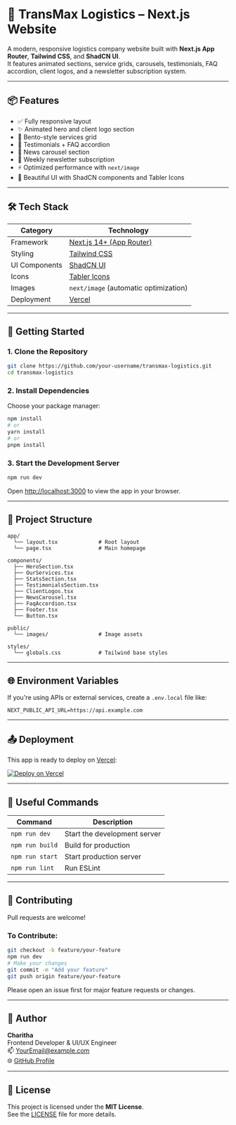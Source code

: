 # 🚚 TransMax Logistics – Next.js Website

A modern, responsive logistics company website built with **Next.js App Router**, **Tailwind CSS**, and **ShadCN UI**.  
It features animated sections, service grids, carousels, testimonials, FAQ accordion, client logos, and a newsletter subscription system.

---

## 📦 Features

- ✅ Fully responsive layout
- ✨ Animated hero and client logo section
- 🧩 Bento-style services grid
- 💬 Testimonials + FAQ accordion
- 📰 News carousel section
- 📧 Weekly newsletter subscription
- ⚡ Optimized performance with `next/image`
- 🎨 Beautiful UI with ShadCN components and Tabler Icons

---

## 🛠️ Tech Stack

| Category         | Technology                             |
|------------------|-----------------------------------------|
| Framework        | [Next.js 14+ (App Router)](https://nextjs.org/docs) |
| Styling          | [Tailwind CSS](https://tailwindcss.com) |
| UI Components    | [ShadCN UI](https://ui.shadcn.com)       |
| Icons            | [Tabler Icons](https://tabler.io/icons) |
| Images           | `next/image` (automatic optimization)   |
| Deployment       | [Vercel](https://vercel.com)            |

---

## 🚀 Getting Started

### 1. Clone the Repository

```bash
git clone https://github.com/your-username/transmax-logistics.git
cd transmax-logistics
```

### 2. Install Dependencies

Choose your package manager:

```bash
npm install
# or
yarn install
# or
pnpm install
```

### 3. Start the Development Server

```bash
npm run dev
```

Open [http://localhost:3000](http://localhost:3000) to view the app in your browser.

---

## 📁 Project Structure

```
app/
  └── layout.tsx             # Root layout
  └── page.tsx               # Main homepage

components/
  ├── HeroSection.tsx
  ├── OurServices.tsx
  ├── StatsSection.tsx
  ├── TestimonialsSection.tsx
  ├── ClientLogos.tsx
  ├── NewsCarousel.tsx
  ├── FaqAccordion.tsx
  ├── Footer.tsx
  └── Button.tsx

public/
  └── images/                # Image assets

styles/
  └── globals.css            # Tailwind base styles
```

---

## 🌐 Environment Variables

If you're using APIs or external services, create a `.env.local` file like:

```
NEXT_PUBLIC_API_URL=https://api.example.com
```

---

## 📤 Deployment

This app is ready to deploy on [Vercel](https://vercel.com):

[![Deploy on Vercel](https://vercel.com/button)](https://vercel.com/new)

---

## 🧪 Useful Commands

| Command           | Description                  |
|------------------|------------------------------|
| `npm run dev`     | Start the development server |
| `npm run build`   | Build for production         |
| `npm run start`   | Start production server      |
| `npm run lint`    | Run ESLint                   |

---

## 🤝 Contributing

Pull requests are welcome!

### To Contribute:

```bash
git checkout -b feature/your-feature
npm run dev
# Make your changes
git commit -m "Add your feature"
git push origin feature/your-feature
```

Please open an issue first for major feature requests or changes.

---

## 👤 Author

**Charitha**  
Frontend Developer & UI/UX Engineer  
📫 [YourEmail@example.com](mailto:youremail@example.com)  
🌐 [GitHub Profile](https://github.com/your-username)

---

## 📄 License

This project is licensed under the **MIT License**.  
See the [LICENSE](LICENSE) file for more details.
